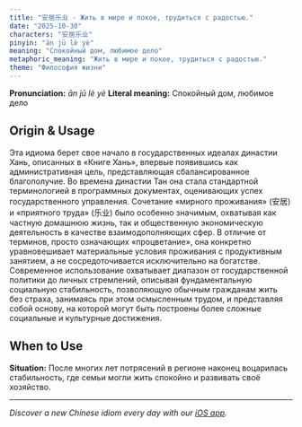 ```yaml
---
title: "安居乐业 - Жить в мире и покое, трудиться с радостью."
date: "2025-10-30"
characters: "安居乐业"
pinyin: "ān jū lè yè"
meaning: "Спокойный дом, любимое дело"
metaphoric_meaning: "Жить в мире и покое, трудиться с радостью."
theme: "Философия жизни"
---
```


**Pronunciation:** *ān jū lè yè*
**Literal meaning:** Спокойный дом, любимое дело

## Origin & Usage

Эта идиома берет свое начало в государственных идеалах династии Хань, описанных в «Книге Хань», впервые появившись как административная цель, представляющая сбалансированное благополучие. Во времена династии Тан она стала стандартной терминологией в программных документах, оценивающих успех государственного управления. Сочетание «мирного проживания» (安居) и «приятного труда» (乐业) было особенно значимым, охватывая как частную домашнюю жизнь, так и общественную экономическую деятельность в качестве взаимодополняющих сфер. В отличие от терминов, просто означающих «процветание», она конкретно уравновешивает материальные условия проживания с продуктивным занятием, а не сосредоточивается исключительно на богатстве. Современное использование охватывает диапазон от государственной политики до личных стремлений, описывая фундаментальную социальную стабильность, позволяющую обычным гражданам жить без страха, занимаясь при этом осмысленным трудом, и представляя собой основу, на которой могут быть построены более сложные социальные и культурные достижения.

## When to Use

**Situation:** После многих лет потрясений в регионе наконец воцарилась стабильность, где семьи могли жить спокойно и развивать своё хозяйство.

---

*Discover a new Chinese idiom every day with our [iOS app](https://apps.apple.com/us/app/daily-chinese-idioms/id6740611324).*
